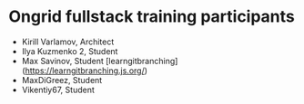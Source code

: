 # Ongrid fullstack training participants

* Kirill Varlamov, Architect
* Ilya Kuzmenko 2, Student
* Max Savinov, Student [learngitbranching] (https://learngitbranching.js.org/)
* MaxDiGreez, Student
* Vikentiy67, Student
